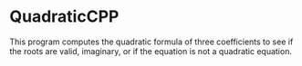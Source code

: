 # QuadraticCPP
This program computes the quadratic formula of three coefficients to see if the roots are valid, imaginary, or if the equation is not a quadratic equation.
